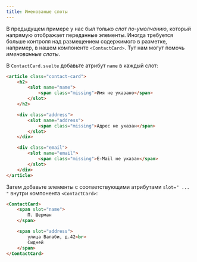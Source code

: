 ```yaml
---
title: Именованые слоты
---
```


В предыдущем примере у нас был только *слот по-умолчанию*, который напрямую отображает переданные элементы. Иногда требуется больше контроля над размещением содержимого в разметке, например, в нашем компоненте `<ContactCard>`. Тут нам могут помочь *именованные слоты*.

В `ContactCard.svelte` добавьте атрибут `name` в каждый слот:

```html
<article class="contact-card">
	<h2>
		<slot name="name">
			<span class="missing">Имя не указано</span>
		</slot>
	</h2>

	<div class="address">
		<slot name="address">
			<span class="missing">Адрес не указан</span>
		</slot>
	</div>

	<div class="email">
		<slot name="email">
			<span class="missing">E-Mail не указан</span>
		</slot>
	</div>
</article>
```

Затем добавьте элементы с соответствующими атрибутами `slot=" ... "` внутри компонента `<ContactCard>`:

```html
<ContactCard>
	<span slot="name">
		П. Шерман
	</span>

	<span slot="address">
		улица Валаби, д.42<br>
		Сидней
	</span>
</ContactCard>
```